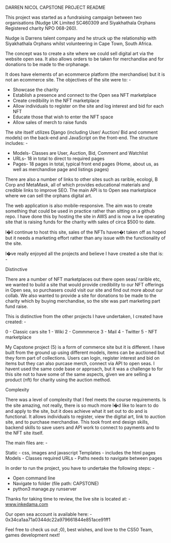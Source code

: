 DARREN NICOL CAPSTONE PROJECT README

This project was started as a fundraising campaign between two organisations (Nudge UK Limited SC460309 and Siyakhathala Orphans Registered charity NPO 068-260). 

Nudge is Darrens talent company and he struck up the relationship with Siyakhathala Orphans whilst volunteering in Cape Town, South Africa.  

The concept was to create a site where we could sell digital art via the website open sea. It also allows orders to be taken for merchandise and for donations to be made to the orphanage. 

It does have elements of an ecommerce platform (the merchandise) but it is not an ecommerce site. The objectives of the site were to: - 

* Showcase the charity
* Establish a presence and connect to the Open sea NFT marketplace
* Create credibility in the NFT marketplace 
* Allow individuals to register on the site and log interest and bid for each NFT
* Educate those that wish to enter the NFT space
* Allow sales of merch to raise funds

The site itself utilizes Django (including User/ Auction/ Bid and comment models) on the back-end and JavaScript on the front-end. The structure includes: - 

* Models- Classes are User, Auction, Bid, Comment and Watchlist
* URLs- 18 in total to direct to required pages 
* Pages- 18 pages in total, typical front end pages (Home, about us, as well as merchandise page and listings pages)

There are also a number of links to other sites such as rarible, ecologi,  B Corp and MetaMask, all of which provides educational materials and credible links to improve SEO.  The main API is to Open sea marketplace where we can sell the orphans digital art. 

The web application is also mobile-responsive. The aim was to create something that could be used in practice rather than sitting on a github repo. I have done this by hosting the site in AWS and is now a live operating site that is raising funds for the charity with sales of circa $500 to date. 

I�ll continue to host this site, sales of the NFTs haven�t taken off as hoped but it needs a marketing effort rather than any issue with the functionality of the site. 

I�ve really enjoyed all the projects and believe I have created a site that is: -   

Distinctive 

There are a number of NFT marketplaces out there open seas/ rarible etc, we wanted to build a site that would provide credibility to our NFT offerings in Open sea, so purchasers could visit our site and find out more about our collab. We also wanted to provide a site for donations to be made to the charity which by buying merchandise, so the site was part marketing part fund raise. 

This is distinctive from the other projects I have undertaken, I created have created: - 

0 - Classic cars site 
1 - Wiki
2 - Commmerce 
3 - Mail 
4 - Twitter 
5 - NFT marketplace 

My Capstone project (5) is a form of commerce site but it is different. I have built from the ground up using different models, items can be auctioned but they form part of collections. Users can login, register interest and bid on items but they can also purcase merch, connect via API to open seas. I havent used the same code base or approach, but it was a challenge to for this site not to have some of the same aspects, given we are selling a product (nft) for charity using the auction method.  

Complexity 

There was a level of complexity that I feel meets the course requirements. Is the site amazing, not really, there is so much more I�d like to learn to do and apply to the site, but it does achieve what it set out to do and is functional. It allows individuals to register, view the digital art, link to auction site, and to purchase merchandise. This took front end design skills, backend skills to save users and API work to connect to payments and to the NFT site itself. 

The main files are: - 

Static - css, images and javascript 
Templates - includes the html pages 
Models - Classes required
URLs - Paths needs to navigate between pages 

In order to run the project, you have to undertake the following steps: - 

* Open command line
* Navigate to folder (file path: CAPSTONE)
* python3 manage.py runserver  

Thanks for taking time to review, the live site is located at: - www.inkedama.com 

Our open sea account is available here: - 0x34ca1aa71a0344dc22a979661844e851ace91ff1

Feel free to check us out ;0), best wishes, and love to the CS50 Team, games development next! 

